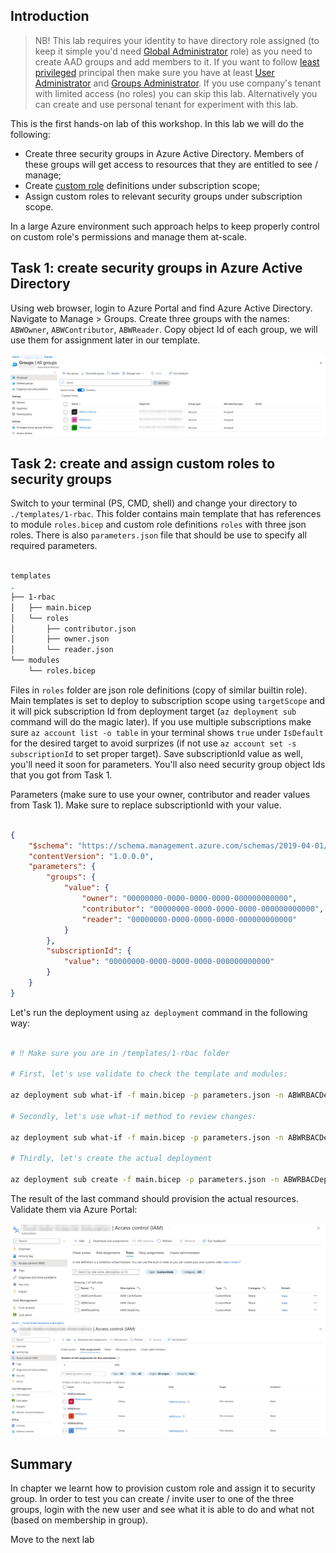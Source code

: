 ## Introduction 

> NB! This lab requires your identity to have directory role assigned (to keep it simple you'd need [Global Administrator](https://learn.microsoft.com/en-us/azure/active-directory/roles/permissions-reference#global-administrator) role) as you need to create AAD groups and add members to it. If you want to follow [least privileged](https://learn.microsoft.com/en-us/azure/active-directory/roles/delegate-by-task) principal then make sure you have at least [User Administrator](https://learn.microsoft.com/en-us/azure/active-directory/roles/permissions-reference#user-administrator) and [Groups Administrator](https://learn.microsoft.com/en-us/azure/active-directory/roles/permissions-reference#groups-administrator). If you use company's tenant with limited access (no roles) you can skip this lab. Alternatively you can create and use personal tenant for experiment with this lab.

This is the first hands-on lab of this workshop. In this lab we will do the following: 

* Create three security groups in Azure Active Directory. Members of these groups will get access to resources that they are entitled to see / manage;
* Create [custom role](https://learn.microsoft.com/en-us/azure/role-based-access-control/custom-roles) definitions under subscription scope;
* Assign custom roles to relevant security groups under subscription scope.

In a large Azure environment such approach helps to keep properly control on custom role's permissions and manage them at-scale.

## Task 1: create security groups in Azure Active Directory

Using web browser, login to Azure Portal and find Azure Active Directory. Navigate to Manage > Groups. Create three groups with the names: `ABWOwner`, `ABWContributor`, `ABWReader`. Copy object Id of each group, we will use them for assignment later in our template.

![Azure AD groups objectId](../.attachments/aad-groups-objectid.png)

## Task 2: create and assign custom roles to security groups

Switch to your terminal (PS, CMD, shell) and change your directory to `./templates/1-rbac`. This folder contains main template that has references to module `roles.bicep` and custom role definitions `roles` with three json roles. There is also `parameters.json` file that should be use to specify all required parameters.

```bash

templates
.
├── 1-rbac
│   ├── main.bicep
│   └── roles
│       ├── contributor.json
│       ├── owner.json
│       └── reader.json
└── modules
    └── roles.bicep

```

Files in `roles` folder are json role definitions (copy of similar builtin role). Main templates is set to deploy to subscription scope using `targetScope` and it will pick subscription Id from deployment target (`az deployment sub` command will do the magic later). If you use multiple subscriptions make sure `az account list -o table` in your terminal shows `true` under `IsDefault` for the desired target to avoid surprizes (if not use `az account set -s subscriptionId` to set proper target). Save subscriptionId value as well, you'll need it soon for parameters. You'll also need security group object Ids that you got from Task 1.

Parameters (make sure to use your owner, contributor and reader values from Task 1). Make sure to replace subscriptionId with your value. 

```json

{
    "$schema": "https://schema.management.azure.com/schemas/2019-04-01/deploymentParameters.json#",
    "contentVersion": "1.0.0.0",
    "parameters": {
        "groups": {
            "value": {
                "owner": "00000000-0000-0000-0000-000000000000",
                "contributor": "00000000-0000-0000-0000-000000000000",
                "reader": "00000000-0000-0000-0000-000000000000"
            }
        },
        "subscriptionId": {
            "value": "00000000-0000-0000-0000-000000000000"
        }
    }
}

```

Let's run the deployment using `az deployment` command in the following way:

```bash

# ‼️ Make sure you are in /templates/1-rbac folder

# First, let's use validate to check the template and modules:

az deployment sub what-if -f main.bicep -p parameters.json -n ABWRBACDeployment

# Secondly, let's use what-if method to review changes: 

az deployment sub what-if -f main.bicep -p parameters.json -n ABWRBACDeployment

# Thirdly, let's create the actual deployment

az deployment sub create -f main.bicep -p parameters.json -n ABWRBACDeployment


```

The result of the last command should provision the actual resources. Validate them via Azure Portal:

![RBAC - IAM roles](../.attachments/rbac-iam-roles.png)
![RBAC - IAM role assignments](../.attachments/rbac-iam-role-assignment.png)

## Summary

In chapter we learnt how to provision custom role and assign it to security group. In order to test you can create / invite user to one of the three groups, login with the new user and see what it is able to do and what not (based on membership in group).

Move to the next lab